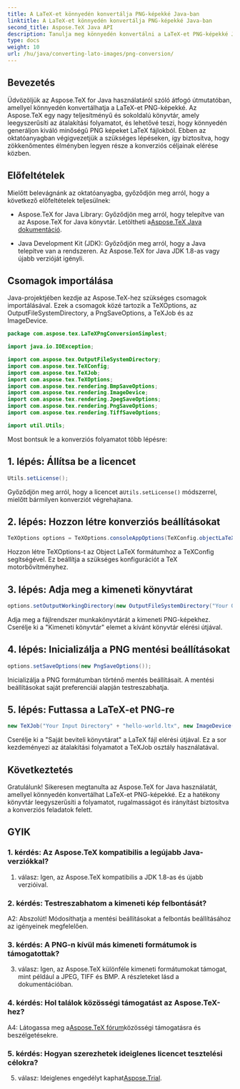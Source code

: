 ```yaml
---
title: A LaTeX-et könnyedén konvertálja PNG-képekké Java-ban
linktitle: A LaTeX-et könnyedén konvertálja PNG-képekké Java-ban
second_title: Aspose.TeX Java API
description: Tanulja meg könnyedén konvertálni a LaTeX-et PNG-képekké Java nyelven az Aspose.TeX használatával. Kövesse lépésenkénti útmutatónkat a zökkenőmentes integráció érdekében.
type: docs
weight: 10
url: /hu/java/converting-lato-images/png-conversion/
---
```

## Bevezetés

Üdvözöljük az Aspose.TeX for Java használatáról szóló átfogó útmutatóban, amellyel könnyedén konvertálhatja a LaTeX-et PNG-képekké. Az Aspose.TeX egy nagy teljesítményű és sokoldalú könyvtár, amely leegyszerűsíti az átalakítási folyamatot, és lehetővé teszi, hogy könnyedén generáljon kiváló minőségű PNG képeket LaTeX fájlokból. Ebben az oktatóanyagban végigvezetjük a szükséges lépéseken, így biztosítva, hogy zökkenőmentes élményben legyen része a konverziós céljainak elérése közben.

## Előfeltételek

Mielőtt belevágnánk az oktatóanyagba, győződjön meg arról, hogy a következő előfeltételek teljesülnek:

-  Aspose.TeX for Java Library: Győződjön meg arról, hogy telepítve van az Aspose.TeX for Java könyvtár. Letöltheti a[Aspose.TeX Java dokumentáció](https://reference.aspose.com/tex/java/).

- Java Development Kit (JDK): Győződjön meg arról, hogy a Java telepítve van a rendszeren. Az Aspose.TeX for Java JDK 1.8-as vagy újabb verzióját igényli.

## Csomagok importálása

Java-projektjében kezdje az Aspose.TeX-hez szükséges csomagok importálásával. Ezek a csomagok közé tartozik a TeXOptions, az OutputFileSystemDirectory, a PngSaveOptions, a TeXJob és az ImageDevice.

```java
package com.aspose.tex.LaTeXPngConversionSimplest;

import java.io.IOException;

import com.aspose.tex.OutputFileSystemDirectory;
import com.aspose.tex.TeXConfig;
import com.aspose.tex.TeXJob;
import com.aspose.tex.TeXOptions;
import com.aspose.tex.rendering.BmpSaveOptions;
import com.aspose.tex.rendering.ImageDevice;
import com.aspose.tex.rendering.JpegSaveOptions;
import com.aspose.tex.rendering.PngSaveOptions;
import com.aspose.tex.rendering.TiffSaveOptions;

import util.Utils;
```

Most bontsuk le a konverziós folyamatot több lépésre:

## 1. lépés: Állítsa be a licencet

```java
Utils.setLicense();
```

 Győződjön meg arról, hogy a licencet a`Utils.setLicense()` módszerrel, mielőtt bármilyen konverziót végrehajtana.

## 2. lépés: Hozzon létre konverziós beállításokat

```java
TeXOptions options = TeXOptions.consoleAppOptions(TeXConfig.objectLaTeX());
```

Hozzon létre TeXOptions-t az Object LaTeX formátumhoz a TeXConfig segítségével. Ez beállítja a szükséges konfigurációt a TeX motorbővítményhez.

## 3. lépés: Adja meg a kimeneti könyvtárat

```java
options.setOutputWorkingDirectory(new OutputFileSystemDirectory("Your Output Directory"));
```

Adja meg a fájlrendszer munkakönyvtárát a kimeneti PNG-képekhez. Cserélje ki a "Kimeneti könyvtár" elemet a kívánt könyvtár elérési útjával.

## 4. lépés: Inicializálja a PNG mentési beállításokat

```java
options.setSaveOptions(new PngSaveOptions());
```

Inicializálja a PNG formátumban történő mentés beállításait. A mentési beállításokat saját preferenciái alapján testreszabhatja.

## 5. lépés: Futtassa a LaTeX-et PNG-re

```java
new TeXJob("Your Input Directory" + "hello-world.ltx", new ImageDevice(), options).run();
```

Cserélje ki a "Saját beviteli könyvtárat" a LaTeX fájl elérési útjával. Ez a sor kezdeményezi az átalakítási folyamatot a TeXJob osztály használatával.

## Következtetés

Gratulálunk! Sikeresen megtanulta az Aspose.TeX for Java használatát, amellyel könnyedén konvertálhat LaTeX-et PNG-képekké. Ez a hatékony könyvtár leegyszerűsíti a folyamatot, rugalmasságot és irányítást biztosítva a konverziós feladatok felett.

## GYIK

### 1. kérdés: Az Aspose.TeX kompatibilis a legújabb Java-verziókkal?

1. válasz: Igen, az Aspose.TeX kompatibilis a JDK 1.8-as és újabb verzióival.

### 2. kérdés: Testreszabhatom a kimeneti kép felbontását?

A2: Abszolút! Módosíthatja a mentési beállításokat a felbontás beállításához az igényeinek megfelelően.

### 3. kérdés: A PNG-n kívül más kimeneti formátumok is támogatottak?

3. válasz: Igen, az Aspose.TeX különféle kimeneti formátumokat támogat, mint például a JPEG, TIFF és BMP. A részleteket lásd a dokumentációban.

### 4. kérdés: Hol találok közösségi támogatást az Aspose.TeX-hez?

 A4: Látogassa meg a[Aspose.TeX fórum](https://forum.aspose.com/c/tex/47)közösségi támogatásra és beszélgetésekre.

### 5. kérdés: Hogyan szerezhetek ideiglenes licencet tesztelési célokra?

 5. válasz: Ideiglenes engedélyt kaphat[Aspose.Trial](https://purchase.aspose.com/temporary-license/).